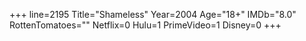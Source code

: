 +++
line=2195
Title="Shameless"
Year=2004
Age="18+"
IMDb="8.0"
RottenTomatoes=""
Netflix=0
Hulu=1
PrimeVideo=1
Disney=0
+++

